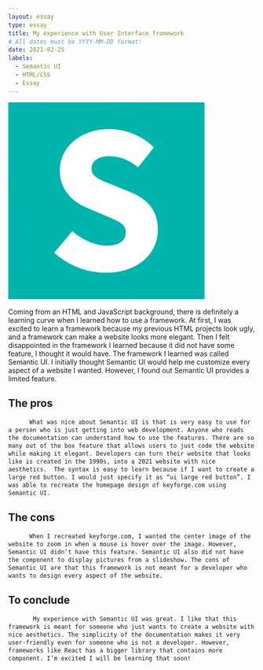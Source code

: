 ```yaml
---
layout: essay
type: essay
title: My experience with User Interface framework
# All dates must be YYYY-MM-DD format!
date: 2021-02-25
labels:
  - Semantic UI
  - HTML/CSS
  - Essay
---
```

<img class="ui tiny left circular floated image" src="../images/semanticUI.png">

   Coming from an HTML and JavaScript background, there is definitely a learning curve when I learned how to use a framework. At first, I was excited to learn a framework because my previous HTML projects look ugly, and a framework can make a website looks more elegant. Then I felt disappointed in the framework I learned because it did not have some feature, I thought it would have. The framework I learned was called Semantic UI. I initially thought Semantic UI would help me customize every aspect of a website I wanted. However, I found out Semantic UI provides a limited feature. 

## The pros 
          What was nice about Semantic UI is that is very easy to use for a person who is just getting into web development. Anyone who reads the documentation can understand how to use the features. There are so many out of the box feature that allows users to just code the website while making it elegant. Developers can turn their website that looks like is created in the 1990s, into a 2021 website with nice aesthetics.  The syntax is easy to learn because if I want to create a large red button. I would just specify it as “ui large red button”. I was able to recreate the homepage design of keyforge.com using Semantic UI. 

## The cons
          When I recreated keyforge.com, I wanted the center image of the website to zoom in when a mouse is hover over the image. However, Semantic UI didn’t have this feature. Semantic UI also did not have the component to display pictures from a slideshow. The cons of Semantic UI are that this framework is not meant for a developer who wants to design every aspect of the website. 
            
## To conclude
           My experience with Semantic UI was great. I like that this framework is meant for someone who just wants to create a website with nice aesthetics. The simplicity of the documentation makes it very user-friendly even for someone who is not a developer. However, frameworks like React has a bigger library that contains more component. I’m excited I will be learning that soon!
